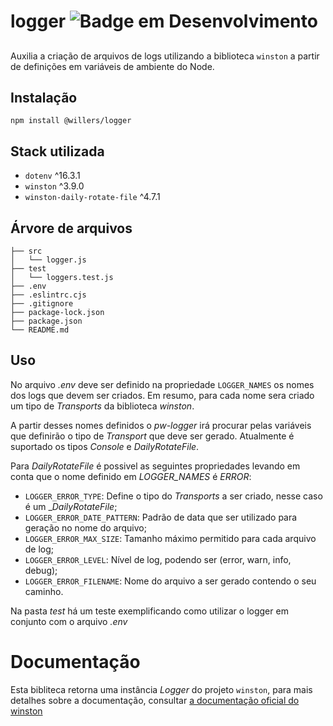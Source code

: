 # logger ![Badge em Desenvolvimento](http://img.shields.io/static/v1?label=STATUS&message=EM%20DESENVOLVIMENTO&color=GREEN)
##
Auxilia a criação de arquivos de logs utilizando a biblioteca `winston` a partir de definições em variáveis de ambiente do Node.

## Instalação
```
npm install @willers/logger
```

## Stack utilizada

* `dotenv` ^16.3.1
* `winston` ^3.9.0
* `winston-daily-rotate-file` ^4.7.1

## Árvore de arquivos

```
├── src
│   └── logger.js
├── test
│   └── loggers.test.js
├── .env
├── .eslintrc.cjs
├── .gitignore
├── package-lock.json
├── package.json
└── README.md
```

## Uso

No arquivo _.env_ deve ser definido na propriedade `LOGGER_NAMES` os nomes dos logs que devem ser criados. Em resumo, para cada nome sera criado um tipo de _Transports_ da biblioteca _winston_.

A partir desses nomes definidos o _pw-logger_ irá procurar pelas variáveis que definirão o tipo de _Transport_ que deve ser gerado. Atualmente é suportado os tipos _Console_ e _DailyRotateFile_.

Para _DailyRotateFile_ é possivel as seguintes propriedades levando em conta que o nome definido em _LOGGER_NAMES_ é _ERROR_:
* `LOGGER_ERROR_TYPE`: Define o tipo do _Transports_ a ser criado, nesse caso é um __DailyRotateFile_;
* `LOGGER_ERROR_DATE_PATTERN`: Padrão de data que ser utilizado para geração no nome do arquivo;
* `LOGGER_ERROR_MAX_SIZE`: Tamanho máximo permitido para cada arquivo de log;
* `LOGGER_ERROR_LEVEL`: Nível de log, podendo ser (error, warn, info, debug);
* `LOGGER_ERROR_FILENAME`: Nome do arquivo a ser gerado contendo o seu caminho.

Na pasta _test_ há um teste exemplificando como utilizar o logger em conjunto com o arquivo _.env_

# Documentação

Esta bibliteca retorna uma instância _Logger_ do projeto `winston`, para mais detalhes sobre a documentação, consultar [a documentação oficial do winston](https://github.com/winstonjs/winston)